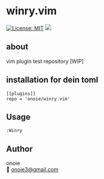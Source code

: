 # winry.vim
[![License: MIT](https://img.shields.io/badge/License-MIT-yellow.svg)](https://opensource.org/licenses/MIT)
[![](https://img.shields.io/badge/twitter-onoie3-brightgreen.svg)](https://twitter.com/onoie3)

## about
vim plugin test repository [WIP]

## installation for dein toml
```vim
[[plugins]]
repo = 'onoie/winry.vim'
```

## Usage
```
:Winry
```

## Author
onoie  
:email: onoie3@gmail.com
